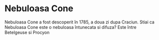 # Nebuloasa Cone

Nebuloasa Cone a fost descoperit în 1785, a doua zi dupa Craciun. Stiai ca
Nebuloasa Cone este o nebuloasa întunecata si difuza? Este între Betelgeuse si
Procyon
